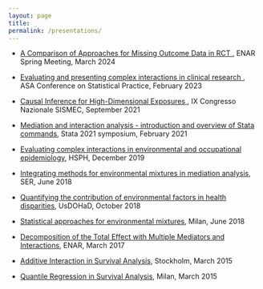 ```yaml
---
layout: page
title: _
permalink: /presentations/
---
```


- <a href="pdfs/2024_03_13_imputations_ENAR_final.pdf">A Comparison of Approaches for Missing Outcome Data in RCT </a>, ENAR Spring Meeting, March 2024

- <a href="pdfs/Bellavia_CSP2023_final.pdf">Evaluating and presenting complex interactions in clinical research </a>, ASA Conference on Statistical Practice, February 2023

- <a href="pdfs/SISMEC_Bellavia.pdf">Causal Inference for High-Dimensional Exposures </a>, IX Congresso Nazionale SISMEC, September 2021
 
- <a href="pdfs/stata_v2.pdf">Mediation and interaction analysis - introduction and overview of Stata commands</a>, Stata 2021 symposium, February 2021

- <a href="pdfs/RSA_Bellavia.pdf">Evaluating complex interactions in environmental and occupational epidemiology</a>, HSPH, December 2019

 - <a href="pdfs/SER_talk.pdf">Integrating methods for environmental mixtures in mediation analysis</a>, SER, June 2018
 
 - <a href="pdfs/bellavia_usdohad2018.pdf">Quantifying the contribution of environmental factors in health disparities</a>, UsDOHaD, October 2018
 
 - <a href="pdfs/milan_presentation.pdf">Statistical approaches for environmental mixtures</a>, Milan, June 2018
 
 - <a href="pdfs/enar_bellavia.pdf">Decomposition of the Total Effect with Multiple Mediators and Interactions</a>, ENAR, March 2017
 
 - <a href="pdfs/arc_interaction_handout.pdf">Additive Interaction in Survival Analysis</a>, Stockholm, March 2015
 
 - <a href="pdfs/bicocca.pdf">Quantile Regression in Survival Analysis</a>, Milan, March 2015
